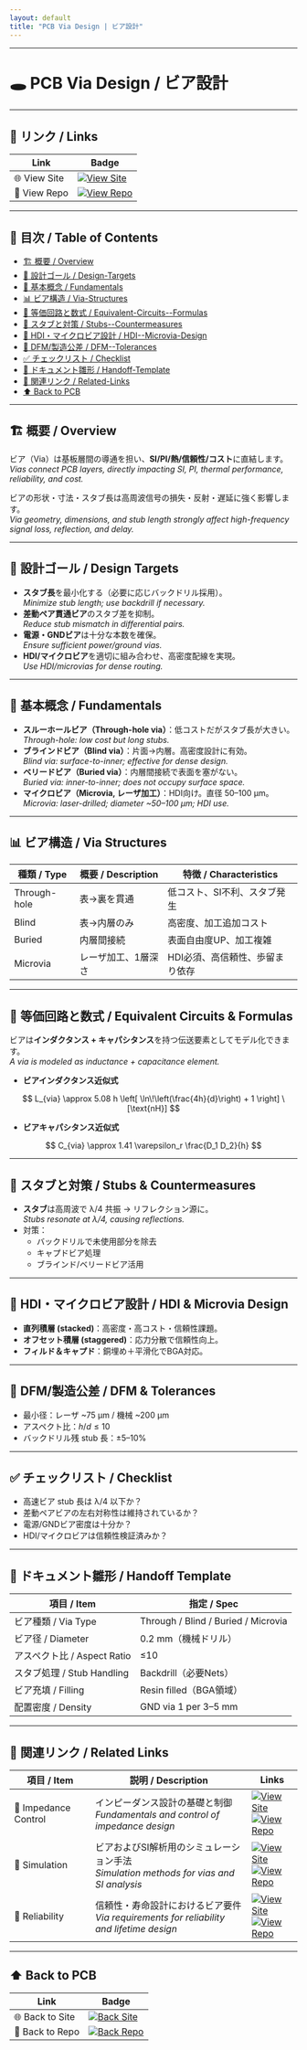 ```yaml
---
layout: default
title: "PCB Via Design | ビア設計"
---
```


---

# 🕳 PCB Via Design / ビア設計

---

## 🔗 リンク / Links

| Link | Badge |
|---|---|
| 🌐 View Site | [![View Site](https://img.shields.io/badge/View-Site-brightgreen?logo=githubpages)](https://samizo-aitl.github.io/Edusemi-Plus/Assembly-Integration/PCB/via-design) |
| 📂 View Repo | [![View Repo](https://img.shields.io/badge/View-Repo-blue?logo=github)](https://github.com/Samizo-AITL/Edusemi-Plus/blob/main/Assembly-Integration/PCB/via-design.md) |

---

## 📑 目次 / Table of Contents
- [🏗 概要 / Overview](#-概要--overview)
- [🎯 設計ゴール / Design-Targets](#-設計ゴール--design-targets)
- [🔑 基本概念 / Fundamentals](#-基本概念--fundamentals)
- [📊 ビア構造 / Via-Structures](#-ビア構造--via-structures)
- [🧮 等価回路と数式 / Equivalent-Circuits--Formulas](#-等価回路と数式--equivalent-circuits--formulas)
- [🧵 スタブと対策 / Stubs--Countermeasures](#-スタブと対策--stubs--countermeasures)
- [🧪 HDI・マイクロビア設計 / HDI--Microvia-Design](#-hdiマイクロビア設計--hdi--microvia-design)
- [🧩 DFM/製造公差 / DFM--Tolerances](#-dfm製造公差--dfm--tolerances)
- [✅ チェックリスト / Checklist](#-チェックリスト--checklist)
- [🧭 ドキュメント雛形 / Handoff-Template](#-ドキュメント雛形--handoff-template)
- [🔗 関連リンク / Related-Links](#-関連リンク--related-links)
- [⬆️ Back to PCB](#️-back-to-pcb)

---

## 🏗 概要 / Overview
ビア（Via）は基板層間の導通を担い、**SI/PI/熱/信頼性/コスト**に直結します。  
*Vias connect PCB layers, directly impacting SI, PI, thermal performance, reliability, and cost.*

ビアの形状・寸法・スタブ長は高周波信号の損失・反射・遅延に強く影響します。  
*Via geometry, dimensions, and stub length strongly affect high-frequency signal loss, reflection, and delay.*

---

## 🎯 設計ゴール / Design Targets
- **スタブ長**を最小化する（必要に応じバックドリル採用）。  
  *Minimize stub length; use backdrill if necessary.*  
- **差動ペア貫通ビア**のスタブ差を抑制。  
  *Reduce stub mismatch in differential pairs.*  
- **電源・GNDビア**は十分な本数を確保。  
  *Ensure sufficient power/ground vias.*  
- **HDI/マイクロビア**を適切に組み合わせ、高密度配線を実現。  
  *Use HDI/microvias for dense routing.*

---

## 🔑 基本概念 / Fundamentals
- **スルーホールビア（Through-hole via）**：低コストだがスタブ長が大きい。  
  *Through-hole: low cost but long stubs.*  
- **ブラインドビア（Blind via）**：片面→内層。高密度設計に有効。  
  *Blind via: surface-to-inner; effective for dense design.*  
- **ベリードビア（Buried via）**：内層間接続で表面を塞がない。  
  *Buried via: inner-to-inner; does not occupy surface space.*  
- **マイクロビア（Microvia, レーザ加工）**：HDI向け。直径 50–100 µm。  
  *Microvia: laser-drilled; diameter ~50–100 µm; HDI use.*

---

## 📊 ビア構造 / Via Structures
| 種類 / Type | 概要 / Description | 特徴 / Characteristics |
|---|---|---|
| Through-hole | 表→裏を貫通 | 低コスト、SI不利、スタブ発生 |
| Blind | 表→内層のみ | 高密度、加工追加コスト |
| Buried | 内層間接続 | 表面自由度UP、加工複雑 |
| Microvia | レーザ加工、1層深さ | HDI必須、高信頼性、歩留まり依存 |

---

## 🧮 等価回路と数式 / Equivalent Circuits & Formulas
ビアは**インダクタンス + キャパシタンス**を持つ伝送要素としてモデル化できます。  
*A via is modeled as inductance + capacitance element.*

- **ビアインダクタンス近似式**

$$
L_{via} \approx 5.08 h \left[ \ln\!\left(\frac{4h}{d}\right) + 1 \right] \ [\text{nH}]
$$

- **ビアキャパシタンス近似式**

$$
C_{via} \approx 1.41 \varepsilon_r \frac{D_1 D_2}{h}
$$

---

## 🧵 スタブと対策 / Stubs & Countermeasures
- **スタブ**は高周波で λ/4 共振 → リフレクション源に。  
  *Stubs resonate at λ/4, causing reflections.*  
- 対策：  
  - バックドリルで未使用部分を除去  
  - キャプドビア処理  
  - ブラインド/ベリードビア活用  

---

## 🧪 HDI・マイクロビア設計 / HDI & Microvia Design
- **直列積層 (stacked)**：高密度・高コスト・信頼性課題。  
- **オフセット積層 (staggered)**：応力分散で信頼性向上。  
- **フィルド＆キャプド**：銅埋め＋平滑化でBGA対応。  

---

## 🧩 DFM/製造公差 / DFM & Tolerances
- 最小径：レーザ ~75 µm / 機械 ~200 µm  
- アスペクト比：$h/d \leq 10$  
- バックドリル残 stub 長：±5–10%  

---

## ✅ チェックリスト / Checklist
- 高速ビア stub 長は λ/4 以下か？  
- 差動ペアビアの左右対称性は維持されているか？  
- 電源/GNDビア密度は十分か？  
- HDI/マイクロビアは信頼性検証済みか？  

---

## 🧭 ドキュメント雛形 / Handoff Template
| 項目 / Item | 指定 / Spec |
|---|---|
| ビア種類 / Via Type | Through / Blind / Buried / Microvia |
| ビア径 / Diameter | 0.2 mm（機械ドリル） |
| アスペクト比 / Aspect Ratio | ≤10 |
| スタブ処理 / Stub Handling | Backdrill（必要Nets） |
| ビア充填 / Filling | Resin filled（BGA領域） |
| 配置密度 / Density | GND via 1 per 3–5 mm |

---

## 🔗 関連リンク / Related Links

| 項目 / Item | 説明 / Description | Links |
|-------------|-------------------|-------|
| 📖 Impedance Control | インピーダンス設計の基礎と制御<br>*Fundamentals and control of impedance design* | [![View Site](https://img.shields.io/badge/View-Site-brightgreen?style=for-the-badge&logo=githubpages)](./impedance-control.md)<br>[![View Repo](https://img.shields.io/badge/View-Repo-blue?style=for-the-badge&logo=github)](../PCB/impedance-control) |
| 📖 Simulation | ビアおよびSI解析用のシミュレーション手法<br>*Simulation methods for vias and SI analysis* | [![View Site](https://img.shields.io/badge/View-Site-brightgreen?style=for-the-badge&logo=githubpages)](./simulation.md)<br>[![View Repo](https://img.shields.io/badge/View-Repo-blue?style=for-the-badge&logo=github)](../PCB/simulation) |
| 📖 Reliability | 信頼性・寿命設計におけるビア要件<br>*Via requirements for reliability and lifetime design* | [![View Site](https://img.shields.io/badge/View-Site-brightgreen?style=for-the-badge&logo=githubpages)](./reliability.md)<br>[![View Repo](https://img.shields.io/badge/View-Repo-blue?style=for-the-badge&logo=github)](../PCB/reliability) |

---

## ⬆️ Back to PCB

| Link | Badge |
|---|---|
| 🌐 Back to Site | [![Back Site](https://img.shields.io/badge/⬆️%20Back-Site-brightgreen?style=for-the-badge&logo=githubpages)](https://samizo-aitl.github.io/Edusemi-Plus/Assembly-Integration/PCB/) |
| 📂 Back to Repo | [![Back Repo](https://img.shields.io/badge/⬆️%20Back-Repo-blue?style=for-the-badge&logo=github)](https://github.com/Samizo-AITL/Edusemi-Plus/tree/main/Assembly-Integration/PCB) |
